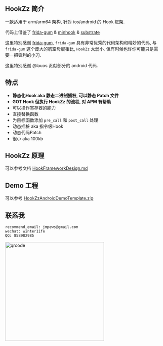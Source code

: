 ## HookZz 简介

一款适用于 arm/arm64 架构, 针对 ios/android 的 Hook 框架.

代码上借鉴了 [frida-gum](https://github.com/frida/frida-gum) & [minhook](https://github.com/TsudaKageyu/minhook) & [substrate](https://github.com/jevinskie/substrate)

这里特别感谢 [frida-gum](https://github.com/frida/frida-gum), `frida-gum` 具有非常优秀的代码架构和精妙的代码, 与 `frida-gum` 这个庞大的航空母舰相比, `HookZz` 太弱小. 但有时候也许你可能只是需要一把锋利的小刀.

这里特别感谢 @lauos 贡献部分的 android 代码.

## 特点

- **静态化Hook aka 静态二进制插桩, 可以静态 Patch 文件**
- **GOT Hook 但执行 HookZz 的流程, 对 APM 有帮助**
- 可以操作寄存器的能力
- 直接替换函数
- 为目标函数添加 `pre_call` 和 `post_call` 处理
- 动态插桩 aka 指令级Hook
- 动态代码Patch
- 很小 aka 100kb

## HookZz 原理

可以参考文档 [HookFrameworkDesign.md](https://github.com/jmpews/HookZz/blob/master/docs/HookFrameworkDesign.md)

## Demo 工程

可以参考 [HookZzAndroidDemoTemplate.zip](https://github.com/jmpews/HookZz/blob/master/demo/HookZzAndroidDemoTemplate.zip)


## 联系我

```
recommend_email: jmpews@gmail.com
wechat: winter1ife
QQ: 858982985
```

<img with="320px" height="320px" src="http://ww1.sinaimg.cn/large/a4decaedgy1fq5qkcu3cij20iq0owtad.jpg" alt="qrcode">